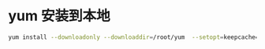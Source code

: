 # yum 安装到本地



```sh
yum install --downloadonly --downloaddir=/root/yum  --setopt=keepcache=1 zlib-devel bzip2-devel openssl-devel ncurses-devel sqlite-devel readline-devel tk-devel gcc make
```





